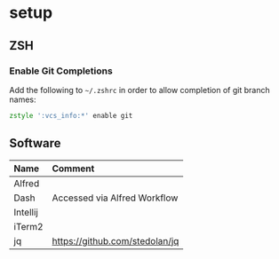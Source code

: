 # setup

## ZSH

### Enable Git Completions

Add the following to `~/.zshrc` in order to allow completion of git branch names:
```zsh
zstyle ':vcs_info:*' enable git
```


## Software

| Name     | Comment                                                  |
|:---------|:---------------------------------------------------------|
| Alfred   |                                                          |
| Dash     | Accessed via Alfred Workflow                             |
| Intellij |                                                          |
| iTerm2   |                                                          |
| jq       | https://github.com/stedolan/jq                           | 

